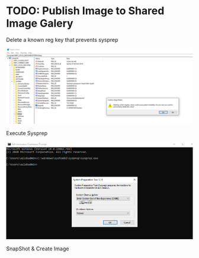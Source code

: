 # TODO: Publish Image to Shared Image Galery

Delete a known reg key that prevents sysprep

![reg-delete.jpg](_images/reg-delete.jpg)

Execute Sysprep

![sysprep.jpg](_images/sysprep.jpg)

SnapShot & Create Image
